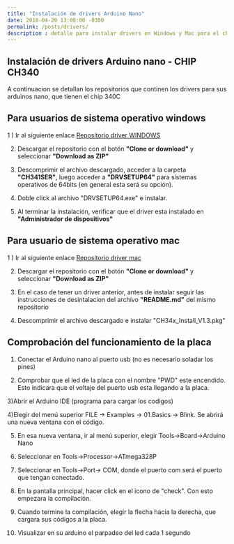 ```yaml
---
title: "Instalación de drivers Arduino Nano"
date: 2018-04-20 13:00:00 -0300
permalink: /posts/drivers/
description : detalle para instalar drivers en Windows y Mac para el chip CH340C
---
```


## Instalación de drivers Arduino nano - CHIP CH340

A continuacion se detallan los repositorios que continen los drivers para sus arduinos nano, que tienen el chip 340C


## Para usuarios de sistema operativo windows

1 ) Ir al siguiente enlace [Repositorio driver WINDOWS](https://github.com/HobbyComponents/CH340-Drivers)

2) Descargar el repositorio con el botón **"Clone or download"** y seleccionar **"Download as ZIP"**

3) Descomprimir el archivo descargado, acceder a la carpeta **"CH341SER"**, luego acceder a **"DRVSETUP64"** para sistemas operativos  de 64bits (en general esta será su opción).

4) Doble click al archivo "DRVSETUP64.exe" e instalar.

5) Al terminar la instalación, verificar que el driver esta instalado en **"Administrador de dispositivos"**

## Para usuario de sistema operativo mac

1 ) Ir al siguiente enlace [Repositorio driver mac](https://github.com/MPParsley/ch340g-ch34g-ch34x-mac-os-x-driver)

2) Descargar el repositorio con el botón **"Clone or download"** y seleccionar **"Download as ZIP"**

3) En el caso de tener un driver anterior, antes de instalar seguir las instrucciones de desintalacion del archivo **"README.md"** del mismo repositorio

4) Descomprimir el archivo descargado e instalar "CH34x_Install_V1.3.pkg"

## Comprobación del funcionamiento de la placa

1) Conectar el Arduino nano al puerto usb (no es necesario soladar los pines)

2) Comprobar que el led de la placa con el nombre "PWD" este encendido.
Esto indicara que el voltaje del puerto usb esta llegando a la placa.

3)Abrir el Arduino IDE (programa para cargar los codigos)

4)Elegir del menú superior FILE -> Examples -> 01.Basics -> Blink.
Se abrirá una nueva ventana con el código.

5) En esa nueva ventana, ir al menú superior, elegir Tools->Board->Arduino Nano

6) Seleccionar en Tools->Processor->ATmega328P

7) Seleccionar en Tools->Port-> COM, donde el puerto com será el puerto que tengan conectado.

 8) En la pantalla principal, hacer click en el icono de "check". Con esto empezara la compilación.

 9) Cuando termine la compilación, elegir la flecha hacia la derecha, que cargara sus códigos a la placa.

 10) Visualizar en su arduino el parpadeo del led cada 1 segundo
